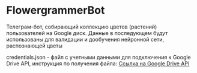 # FlowergrammerBot
Телеграм-бот, собирающий коллекцию цветов (растений) пользователей на Google диск. Данные в последующем будут использованы для валидации и дообучения нейронной сети, распознающей цветы

credentials.json - файл с учетными данными для подключения к Google Drive API, инструкция по получения файла: [Ссылка на Google Drive API](https://developers.google.com/drive/api/quickstart/python?hl=en)
